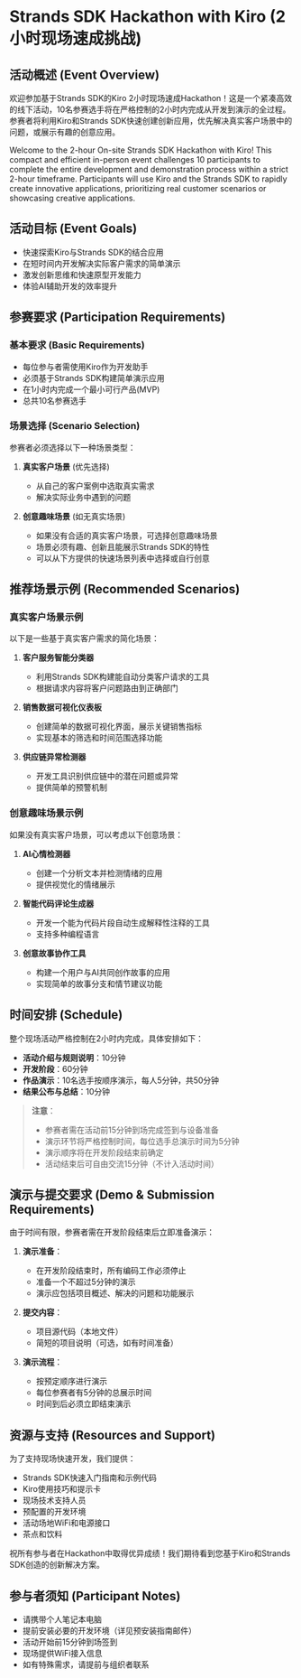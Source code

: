 # Strands SDK Hackathon with Kiro (2小时现场速成挑战)

## 活动概述 (Event Overview)

欢迎参加基于Strands SDK的Kiro 2小时现场速成Hackathon！这是一个紧凑高效的线下活动，10名参赛选手将在严格控制的2小时内完成从开发到演示的全过程。参赛者将利用Kiro和Strands SDK快速创建创新应用，优先解决真实客户场景中的问题，或展示有趣的创意应用。

Welcome to the 2-hour On-site Strands SDK Hackathon with Kiro! This compact and efficient in-person event challenges 10 participants to complete the entire development and demonstration process within a strict 2-hour timeframe. Participants will use Kiro and the Strands SDK to rapidly create innovative applications, prioritizing real customer scenarios or showcasing creative applications.

## 活动目标 (Event Goals)

- 快速探索Kiro与Strands SDK的结合应用
- 在短时间内开发解决实际客户需求的简单演示
- 激发创新思维和快速原型开发能力
- 体验AI辅助开发的效率提升

## 参赛要求 (Participation Requirements)

### 基本要求 (Basic Requirements)
- 每位参与者需使用Kiro作为开发助手
- 必须基于Strands SDK构建简单演示应用
- 在1小时内完成一个最小可行产品(MVP)
- 总共10名参赛选手

### 场景选择 (Scenario Selection)
参赛者必须选择以下一种场景类型：

1. **真实客户场景** (优先选择)
   - 从自己的客户案例中选取真实需求
   - 解决实际业务中遇到的问题

2. **创意趣味场景** (如无真实场景)
   - 如果没有合适的真实客户场景，可选择创意趣味场景
   - 场景必须有趣、创新且能展示Strands SDK的特性
   - 可以从下方提供的快速场景列表中选择或自行创意

## 推荐场景示例 (Recommended Scenarios)

### 真实客户场景示例
以下是一些基于真实客户需求的简化场景：

1. **客户服务智能分类器**
   - 利用Strands SDK构建能自动分类客户请求的工具
   - 根据请求内容将客户问题路由到正确部门

2. **销售数据可视化仪表板**
   - 创建简单的数据可视化界面，展示关键销售指标
   - 实现基本的筛选和时间范围选择功能

3. **供应链异常检测器**
   - 开发工具识别供应链中的潜在问题或异常
   - 提供简单的预警机制

### 创意趣味场景示例
如果没有真实客户场景，可以考虑以下创意场景：

1. **AI心情检测器**
   - 创建一个分析文本并检测情绪的应用
   - 提供视觉化的情绪展示

2. **智能代码评论生成器**
   - 开发一个能为代码片段自动生成解释性注释的工具
   - 支持多种编程语言

3. **创意故事协作工具**
   - 构建一个用户与AI共同创作故事的应用
   - 实现简单的故事分支和情节建议功能

## 时间安排 (Schedule)

整个现场活动严格控制在2小时内完成，具体安排如下：

- **活动介绍与规则说明**：10分钟
- **开发阶段**：60分钟
- **作品演示**：10名选手按顺序演示，每人5分钟，共50分钟
- **结果公布与总结**：10分钟

> **注意**：
> - 参赛者需在活动前15分钟到场完成签到与设备准备
> - 演示环节将严格控制时间，每位选手总演示时间为5分钟
> - 演示顺序将在开发阶段结束前确定
> - 活动结束后可自由交流15分钟（不计入活动时间）

## 演示与提交要求 (Demo & Submission Requirements)

由于时间有限，参赛者需在开发阶段结束后立即准备演示：

1. **演示准备**：
   - 在开发阶段结束时，所有编码工作必须停止
   - 准备一个不超过5分钟的演示
   - 演示应包括项目概述、解决的问题和功能展示

2. **提交内容**：
   - 项目源代码（本地文件）
   - 简短的项目说明（可选，如有时间准备）

3. **演示流程**：
   - 按预定顺序进行演示
   - 每位参赛者有5分钟的总展示时间
   - 时间到后必须立即结束演示


## 资源与支持 (Resources and Support)

为了支持现场快速开发，我们提供：

- Strands SDK快速入门指南和示例代码
- Kiro使用技巧和提示卡
- 现场技术支持人员
- 预配置的开发环境
- 活动场地WiFi和电源接口
- 茶点和饮料


祝所有参与者在Hackathon中取得优异成绩！我们期待看到您基于Kiro和Strands SDK创造的创新解决方案。


## 参与者须知 (Participant Notes)

- 请携带个人笔记本电脑
- 提前安装必要的开发环境（详见预安装指南邮件）
- 活动开始前15分钟到场签到
- 现场提供WiFi接入信息
- 如有特殊需求，请提前与组织者联系